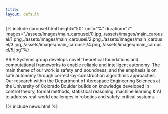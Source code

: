 ```yaml
---
title:
layout: default
---
```


{% include carousel.html height="50" unit="%" duration="7" images="./assets/images/main_carousel/0.jpg,./assets/images/main_carousel/1.png,./assets/images/main_carousel/2.png,./assets/images/main_carousel/3.jpg,./assets/images/main_carousel/4.png,./assets/images/main_carousel/5.jpg"%}


ARIA Systems group develops novel theoretical foundations and computational frameworks to enable reliable and intelligent autonomy. The main theme of our work is safety and soundness, and the emphasis is on safe autonomy through correct-by-construction algorithmic approaches. Our research within the Department of Aerospace Engineering Sciences at the University of Colorado Boulder builds on knowledge developed in control theory, formal methods, statistical reasoning, machine learning &amp; AI to address real-world challenges in robotics and safety-critical systems.

{% include news.html %}
